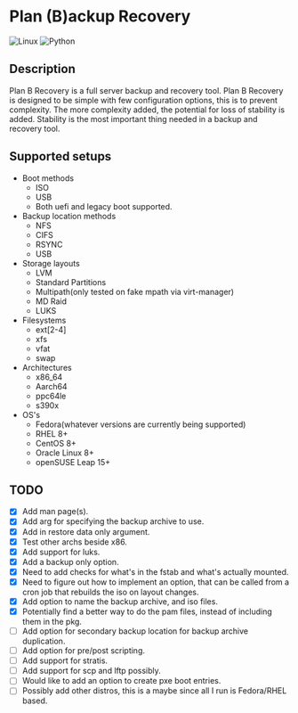 # Plan (B)ackup Recovery
![Linux](https://img.shields.io/badge/-Linux-grey?style=flat-square&logo=linux)
![Python](https://img.shields.io/badge/Python-v3.6%5E-orange?style=flat-square&logo=python)

## Description
Plan B Recovery is a full server backup and recovery tool. Plan B Recovery is designed to be simple with few
configuration options, this is to prevent complexity. The more complexity added, the potential for loss of 
stability is added. Stability is the most important thing needed in a backup and recovery tool.

## Supported setups
- Boot methods
  - ISO
  - USB
  - Both uefi and legacy boot supported.
- Backup location methods
  - NFS
  - CIFS
  - RSYNC
  - USB
- Storage layouts
  - LVM
  - Standard Partitions
  - Multipath(only tested on fake mpath via virt-manager)
  - MD Raid
  - LUKS
- Filesystems
  - ext[2-4]
  - xfs
  - vfat
  - swap
- Architectures
  - x86_64
  - Aarch64
  - ppc64le
  - s390x
- OS's
  - Fedora(whatever versions are currently being supported)
  - RHEL 8+
  - CentOS 8+
  - Oracle Linux 8+
  - openSUSE Leap 15+

## TODO
- [x] Add man page(s).
- [x] Add arg for specifying the backup archive to use.
- [x] Add in restore data only argument.
- [x] Test other archs beside x86.
- [x] Add support for luks.
- [x] Add a backup only option.
- [x] Need to add checks for what's in the fstab and what's actually mounted.
- [x] Need to figure out how to implement an option, that can be called from a cron job that rebuilds the iso on layout changes.
- [x] Add option to name the backup archive, and iso files.
- [x] Potentially find a better way to do the pam files, instead of including them in the pkg.
- [ ] Add option for secondary backup location for backup archive duplication.
- [ ] Add option for pre/post scripting.
- [ ] Add support for stratis.
- [ ] Add support for scp and lftp possibly.
- [ ] Would like to add an option to create pxe boot entries.
- [ ] Possibly add other distros, this is a maybe since all I run is Fedora/RHEL based.

